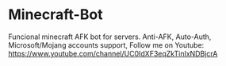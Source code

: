 # Minecraft-Bot
Funcional minecraft AFK bot for servers. Anti-AFK, Auto-Auth, Microsoft/Mojang accounts support, Follow me on Youtube: https://www.youtube.com/channel/UC0IdXF3eqZkTinIxNDBjcrA

